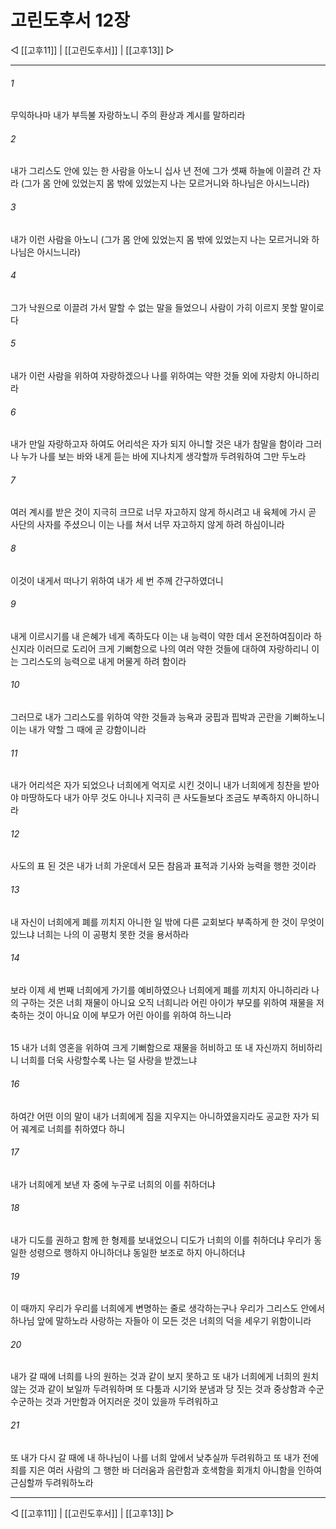 # 고린도후서 12장

◁ [[고후11]] | [[고린도후서]] | [[고후13]] ▷
***

###### 1
무익하나마 내가 부득불 자랑하노니 주의 환상과 계시를 말하리라

###### 2
내가 그리스도 안에 있는 한 사람을 아노니 십사 년 전에 그가 셋째 하늘에 이끌려 간 자라 (그가 몸 안에 있었는지 몸 밖에 있었는지 나는 모르거니와 하나님은 아시느니라)

###### 3
내가 이런 사람을 아노니 (그가 몸 안에 있었는지 몸 밖에 있었는지 나는 모르거니와 하나님은 아시느니라)

###### 4
그가 낙원으로 이끌려 가서 말할 수 없는 말을 들었으니 사람이 가히 이르지 못할 말이로다

###### 5
내가 이런 사람을 위하여 자랑하겠으나 나를 위하여는 약한 것들 외에 자랑치 아니하리라

###### 6
내가 만일 자랑하고자 하여도 어리석은 자가 되지 아니할 것은 내가 참말을 함이라 그러나 누가 나를 보는 바와 내게 듣는 바에 지나치게 생각할까 두려워하여 그만 두노라

###### 7
여러 계시를 받은 것이 지극히 크므로 너무 자고하지 않게 하시려고 내 육체에 가시 곧 사단의 사자를 주셨으니 이는 나를 쳐서 너무 자고하지 않게 하려 하심이니라

###### 8
이것이 내게서 떠나기 위하여 내가 세 번 주께 간구하였더니

###### 9
내게 이르시기를 내 은혜가 네게 족하도다 이는 내 능력이 약한 데서 온전하여짐이라 하신지라 이러므로 도리어 크게 기뻐함으로 나의 여러 약한 것들에 대하여 자랑하리니 이는 그리스도의 능력으로 내게 머물게 하려 함이라

###### 10
그러므로 내가 그리스도를 위하여 약한 것들과 능욕과 궁핍과 핍박과 곤란을 기뻐하노니 이는 내가 약할 그 때에 곧 강함이니라

###### 11
내가 어리석은 자가 되었으나 너희에게 억지로 시킨 것이니 내가 너희에게 칭찬을 받아야 마땅하도다 내가 아무 것도 아니나 지극히 큰 사도들보다 조금도 부족하지 아니하니라

###### 12
사도의 표 된 것은 내가 너희 가운데서 모든 참음과 표적과 기사와 능력을 행한 것이라

###### 13
내 자신이 너희에게 폐를 끼치지 아니한 일 밖에 다른 교회보다 부족하게 한 것이 무엇이 있느냐 너희는 나의 이 공평치 못한 것을 용서하라

###### 14
보라 이제 세 번째 너희에게 가기를 예비하였으나 너희에게 폐를 끼치지 아니하리라 나의 구하는 것은 너희 재물이 아니요 오직 너희니라 어린 아이가 부모를 위하여 재물을 저축하는 것이 아니요 이에 부모가 어린 아이를 위하여 하느니라
###### 
15
내가 너희 영혼을 위하여 크게 기뻐함으로 재물을 허비하고 또 내 자신까지 허비하리니 너희를 더욱 사랑할수록 나는 덜 사랑을 받겠느냐

###### 16
하여간 어떤 이의 말이 내가 너희에게 짐을 지우지는 아니하였을지라도 공교한 자가 되어 궤계로 너희를 취하였다 하니

###### 17
내가 너희에게 보낸 자 중에 누구로 너희의 이를 취하더냐

###### 18
내가 디도를 권하고 함께 한 형제를 보내었으니 디도가 너희의 이를 취하더냐 우리가 동일한 성령으로 행하지 아니하더냐 동일한 보조로 하지 아니하더냐

###### 19
이 때까지 우리가 우리를 너희에게 변명하는 줄로 생각하는구나 우리가 그리스도 안에서 하나님 앞에 말하노라 사랑하는 자들아 이 모든 것은 너희의 덕을 세우기 위함이니라

###### 20
내가 갈 때에 너희를 나의 원하는 것과 같이 보지 못하고 또 내가 너희에게 너희의 원치 않는 것과 같이 보일까 두려워하며 또 다툼과 시기와 분냄과 당 짓는 것과 중상함과 수군수군하는 것과 거만함과 어지러운 것이 있을까 두려워하고

###### 21
또 내가 다시 갈 때에 내 하나님이 나를 너희 앞에서 낮추실까 두려워하고 또 내가 전에 죄를 지은 여러 사람의 그 행한 바 더러움과 음란함과 호색함을 회개치 아니함을 인하여 근심할까 두려워하노라

***
◁ [[고후11]] | [[고린도후서]] | [[고후13]] ▷
